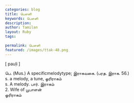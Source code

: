 ```yaml
---
categories: blog
title: பௌளி
keywords: பௌளி
description: 
author: Tamilan
layout: Ruby
tags: 
 
permalink: பௌளி
featured: /images/ttak-48.png
---
```

  
[ pauḷi ]  
  
பெ. (Mus.) A specificmelodytype; இராகவகை. (பரத. இராக. 56.)  
s. a melody, a tune, ஓரிராகம்  
s. A melody. பார். இராகம்  
2. Wife of பூபாளன்  
ஓரிராகம்